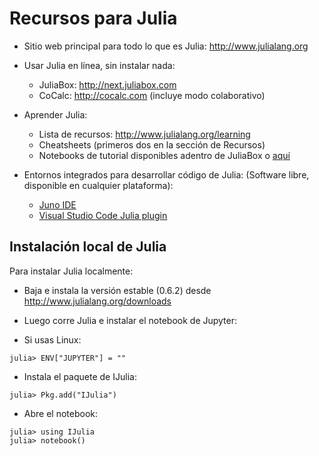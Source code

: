# Recursos para Julia

- Sitio web principal para todo lo que es Julia: http://www.julialang.org

- Usar Julia en línea, sin instalar nada:
    - JuliaBox: http://next.juliabox.com
    - CoCalc:  http://cocalc.com (incluye modo colaborativo)

- Aprender Julia:
    - Lista de recursos: http://www.julialang.org/learning
    - Cheatsheets (primeros dos en la sección de Recursos)
    - Notebooks de tutorial disponibles adentro de JuliaBox o [aquí](https://github.com/xorJane/Introduction_to_Julia_tutorials)


- Entornos integrados para desarrollar código de Julia:
    (Software libre, disponible en cualquier plataforma):
    - [Juno IDE](http://junolab.org/)
    - [Visual Studio Code Julia plugin](https://marketplace.visualstudio.com/items?itemName=julialang.language-julia) 

## Instalación local de Julia

Para instalar Julia localmente:    
- Baja e instala la versión estable (0.6.2) desde http://www.julialang.org/downloads
- Luego corre Julia e instalar el notebook de Jupyter:

- Si usas Linux:
```
julia> ENV["JUPYTER"] = ""
```

- Instala el paquete de IJulia:
```
julia> Pkg.add("IJulia")
```

- Abre el notebook:
```
julia> using IJulia
julia> notebook()
```
